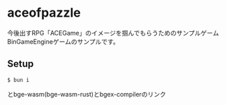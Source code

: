 # aceofpazzle
今後出すRPG「ACEGame」のイメージを掴んでもらうためのサンプルゲーム  
BinGameEngineゲームのサンプルです。
## Setup
```bash
$ bun i
```
とbge-wasm(bge-wasm-rust)とbgex-compilerのリンク